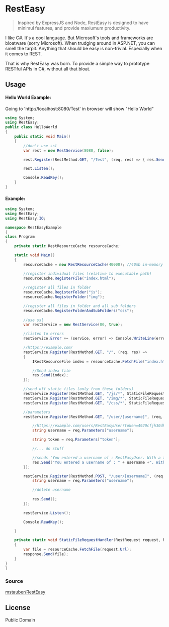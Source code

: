 # RestEasy

> Inspired by ExpressJS and Node, RestEasy is designed to have minimul features, and provide maxiumum productivity.

I like C#. It's a cool language. But Microsoft's tools and frameworks are bloatware (sorry Microsoft). When trudging around in ASP.NET, you can smell the tarpit. Anything that should be easy is non-trivial. Especially when it comes to REST.

That is why RestEasy was born. To provide a simple way to prototype RESTful APIs in C#, without all that bloat.

## Usage

#### Hello World Example:
Going to 'http://localhost:8080/Test' in browser will show "Hello World"

```c#
using System;
using RestEasy;
public class HelloWorld
{
    public static void Main()
    {
        //don't use ssl
        var rest = new RestService(8080, false);

        rest.Register(RestMethod.GET, "/Test", (req, res) => { res.Send("Hello World"); });

        rest.Listen();

        Console.ReadKey();
    }
}
```

#### Example:

```c#
using System;
using RestEasy;
using RestEasy.IO;

namespace RestEasyExample
{
class Program
{
    private static RestResourceCache resourceCache;

    static void Main()
    {
        resourceCache = new RestResourceCache(40000); //40mb in-memory cache

        //register individual files (relative to executable path)
        resourceCache.RegisterFile("index.html");
        
        //register all files in folder
        resourceCache.RegisterFolder("js");
        resourceCache.RegisterFolder("img");

        //register all files in folder and all sub folders
        resourceCache.RegisterFolderAndSubFolders("css");
        
        //use ssl
        var restService = new RestService(80, true);

        //listen to errors
        restService.Error += (service, error) => Console.WriteLine(error);

        //https://example.com/
        restService.Register(RestMethod.GET, "/", (req, res) =>
        {
            IRestResourceFile index = resourceCache.FetchFile("index.html");

            //Send index file
            res.Send(index);
        });

        //send off static files (only from these folders)
        restService.Register(RestMethod.GET, "/js/*", StaticFileRequestHandler);
        restService.Register(RestMethod.GET, "/img/*", StaticFileRequestHandler);
        restService.Register(RestMethod.GET, "/css/*", StaticFileRequestHandler);

        //parameters
        restService.Register(RestMethod.GET, "/user/[username]", (req, res) => {

            //https://example.com/users/RestEasyUser?token=4920cfjh30dk4n
            string username = req.Parameters["username"];

            string token = req.Parameters["token"];

            //... do stuff

            //sends "You entered a username of : RestEasyUser. With a token of : 4920cfjh30dk4n"
            res.Send("You entered a username of : " + username +". With a token of : "+ token);
        });

        restService.Register(RestMethod.POST, "/user/[username]", (req, res) => {
            string username = req.Parameters["username"];

            //delete username
        
            res.Send(); 
        });

        restService.Listen();

        Console.ReadKey();

    }

    private static void StaticFileRequestHandler(RestRequest request, RestResponse response)
    {
        var file = resourceCache.FetchFile(request.Url);
        response.Send(file);
    }
}
}
```


### Source

 [mstauber/RestEasy](https://github.com/mstauber/RestEasy)

License
----

Public Domain

